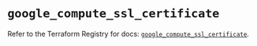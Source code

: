 # `google_compute_ssl_certificate`

Refer to the Terraform Registry for docs: [`google_compute_ssl_certificate`](https://registry.terraform.io/providers/hashicorp/google/6.10.0/docs/resources/compute_ssl_certificate).
